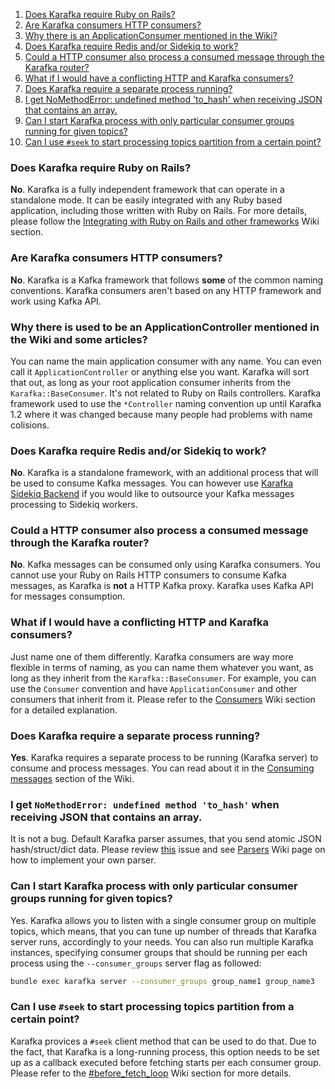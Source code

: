 1. [Does Karafka require Ruby on Rails?](https://github.com/karafka/karafka/wiki/FAQ#does-karafka-require-ruby-on-rails)
2. [Are Karafka consumers HTTP consumers?](https://github.com/karafka/karafka/wiki/FAQ#are-karafka-consumers-http-consumers)
3. [Why there is an ApplicationConsumer mentioned in the Wiki?](https://github.com/karafka/karafka/wiki/FAQ#why-there-is-an-applicationconsumer-mentioned-in-the-wiki)
4. [Does Karafka require Redis and/or Sidekiq to work?](https://github.com/karafka/karafka/wiki/FAQ#does-karafka-require-redis-andor-sidekiq-to-work)
5. [Could a HTTP consumer also process a consumed message through the Karafka router?](https://github.com/karafka/karafka/wiki/FAQ#could-a-http-consumer-also-process-a-consumed-message-through-the-karafka-router)
6. [What if I would have a conflicting HTTP and Karafka consumers?](https://github.com/karafka/karafka/wiki/FAQ#what-if-i-would-have-a-conflicting-http-and-karafka-consumers)
7. [Does Karafka require a separate process running?](https://github.com/karafka/karafka/wiki/FAQ#does-karafka-require-a-separate-process-running)
8. [I get NoMethodError: undefined method 'to_hash' when receiving JSON that contains an array.](https://github.com/karafka/karafka/wiki/FAQ#i-get-nomethoderror-undefined-method-to_hash-when-receiving-json-that-contains-an-array)
9. [Can I start Karafka process with only particular consumer groups running for given topics?](https://github.com/karafka/karafka/wiki/FAQ#can-i-start-karafka-process-with-only-particular-consumer-groups-running-for-given-topics)
10. [Can I use ```#seek``` to start processing topics partition from a certain point?](https://github.com/karafka/karafka/wiki/FAQ#can-i-use-seek-to-start-processing-topics-partition-from-a-certain-point)

### Does Karafka require Ruby on Rails?

**No**. Karafka is a fully independent framework that can operate in a standalone mode. It can be easily integrated with any Ruby based application, including those written with Ruby on Rails. For more details, please follow the [Integrating with Ruby on Rails and other frameworks](https://github.com/karafka/karafka/wiki/Integrating-with-Ruby-on-Rails-and-other-frameworks) Wiki section.

### Are Karafka consumers HTTP consumers?

**No**. Karafka is a Kafka framework that follows __some__ of the common naming conventions. Karafka consumers aren't based on any HTTP framework and work using Kafka API.

### Why there is used to be an ApplicationController mentioned in the Wiki and some articles?

You can name the main application consumer with any name. You can even call it ```ApplicationController``` or anything else you want. Karafka will sort that out, as long as your root application consumer inherits from the ```Karafka::BaseConsumer```. It's not related to Ruby on Rails controllers. Karafka framework used to use the ```*Controller``` naming convention up until Karafka 1.2 where it was changed because many people had problems with name colisions.

### Does Karafka require Redis and/or Sidekiq to work?

**No**. Karafka is a standalone framework, with an additional process that will be used to consume Kafka messages. You can however use [Karafka Sidekiq Backend](https://github.com/karafka/karafka-sidekiq-backend) if you would like to outsource your Kafka messages processing to Sidekiq workers.

### Could a HTTP consumer also process a consumed message through the Karafka router?

**No**. Kafka messages can be consumed only using Karafka consumers. You cannot use your Ruby on Rails HTTP consumers to consume Kafka messages, as Karafka is **not** a HTTP Kafka proxy. Karafka uses Kafka API for messages consumption.

### What if I would have a conflicting HTTP and Karafka consumers?

Just name one of them differently. Karafka consumers are way more flexible in terms of naming, as you can name them whatever you want, as long as they inherit from the ```Karafka::BaseConsumer```. For example, you can use the ```Consumer``` convention and have ```ApplicationConsumer``` and other consumers that inherit from it. Please refer to the [Consumers](https://github.com/karafka/karafka/wiki/Consumers) Wiki section for a detailed explanation.

### Does Karafka require a separate process running?

**Yes**. Karafka  requires a separate process to be running (Karafka server) to consume and process messages. You can read about it in the [Consuming messages](https://github.com/karafka/karafka/wiki/Consuming-messages) section of the Wiki.

### I get ```NoMethodError: undefined method 'to_hash'``` when receiving JSON that contains an array.

It is not a bug. Default Karafka parser assumes, that you send atomic JSON hash/struct/dict data. Please review [this](https://github.com/karafka/karafka/issues/223) issue and see [Parsers](https://github.com/karafka/karafka/wiki/Parsers) Wiki page on how to implement your own parser.

### Can I start Karafka process with only particular consumer groups running for given topics?

Yes. Karafka allows you to listen with a single consumer group on multiple topics, which means, that you can tune up number of threads that Karafka server runs, accordingly to your needs. You can also run multiple Karafka instances, specifying consumer groups that should be running per each process using the ```--consumer_groups``` server flag as followed:

```bash
bundle exec karafka server --consumer_groups group_name1 group_name3
```

### Can I use ```#seek``` to start processing topics partition from a certain point?

Karafka provices a ```#seek``` client method that can be used to do that. Due to the fact, that Karafka is a long-running process, this option needs to be set up as a callback executed before fetching starts per each consumer group. Please refer to the [#before_fetch_loop](https://github.com/karafka/karafka/wiki/Callbacks#before_fetch_loop) Wiki section for more details.
